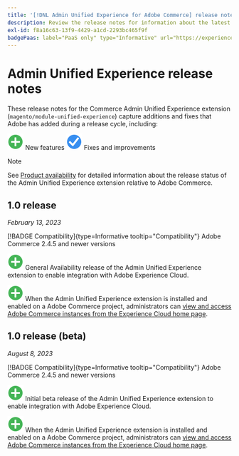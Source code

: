 ```yaml
---
title: '[!DNL Admin Unified Experience for Adobe Commerce] release notes'
description: Review the release notes for information about the latest release of the [!DNL Admin Unified Experience] extension for Commerce.
exl-id: f8a16c63-13f9-4429-a1cd-2293bc465f9f
badgePaas: label="PaaS only" type="Informative" url="https://experienceleague.adobe.com/en/docs/commerce/user-guides/product-solutions" tooltip="Applies to Adobe Commerce on Cloud projects (Adobe-managed PaaS infrastructure) and on-premises projects only."
---
```

# Admin Unified Experience release notes

These release notes for the Commerce Admin Unified Experience extension (`magento/module-unified-experience`) capture additions and fixes that Adobe has added during a release cycle, including:

![New](../assets/new.svg) New features
![Fixed issue](../assets/fix.svg) Fixes and improvements


>[!NOTE]
>
>See [Product availability](https://experienceleague.adobe.com/docs/commerce-operations/release/product-availability.html) for detailed information about the release status of the Admin Unified Experience extension relative to Adobe Commerce.

## 1.0 release

*February 13, 2023*

[!BADGE Compatibility]{type=Informative tooltip="Compatibility"} Adobe Commerce 2.4.5 and newer versions

![New](../assets/new.svg) General Availability release of the Admin Unified Experience extension to enable integration with Adobe Experience Cloud.

![New](../assets/new.svg) When the Admin Unified Experience extension is installed and enabled on a Adobe Commerce project, administrators can [view and access Adobe Commerce instances from the Experience Cloud home page](admin-unified-experience-integration-overview.md).


## 1.0 release (beta)

*August 8, 2023*

[!BADGE Compatibility]{type=Informative tooltip="Compatibility"} Adobe Commerce 2.4.5 and newer versions

![New](../assets/new.svg) Initial beta release of the Admin Unified Experience extension to enable integration with Adobe Experience Cloud.

![New](../assets/new.svg) When the Admin Unified Experience extension is installed and enabled on a Adobe Commerce project, administrators can [view and access Adobe Commerce instances from the Experience Cloud home page](admin-unified-experience-integration-overview.md).
